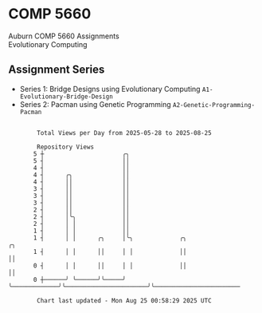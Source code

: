 # COMP 5660
Auburn COMP 5660 Assignments  
Evolutionary Computing

## Assignment Series
- Series 1: Bridge Designs using Evolutionary Computing `A1-Evolutionary-Bridge-Design`
- Series 2: Pacman using Genetic Programming `A2-Genetic-Programming-Pacman`

```

        Total Views per Day from 2025-05-28 to 2025-08-25

        Repository Views
       5 ┼                      ╭╮
       5 ┤                      ││
       4 ┤                      ││
       4 ┤      ╭╮              ││
       4 ┤      ││              ││
       3 ┤      ││              ││
       3 ┤      ││              ││
       3 ┤      ││              ││
       2 ┤      ││              ││
       2 ┤      │╰╮             ││
       2 ┤      │ │             ││
       1 ┤      │ │             ││
       1 ┤      │ │      ╭╮     │╰╮             ╭╮                       ╭╮
       1 ┤      │ │      ││     │ │             ││                       ││
       0 ┤      │ │      ││     │ │             ││                       ││
       0 ┼──────╯ ╰──────╯╰─────╯ ╰─────────────╯╰───────────────────────╯╰────────────────────────

        Chart last updated - Mon Aug 25 00:58:29 2025 UTC
        
```
